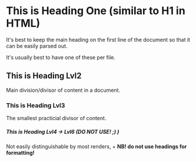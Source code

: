 # This is Heading One (similar to H1 in HTML)

It's best to keep the main heading on the first line of the document so that it can be easily parsed out.

It's usually best to have one of these per file.

## This is Heading Lvl2

Main division/divisor of content in a document.

### This is Heading Lvl3

The smallest practicial divisor of content.

##### This is Heading Lvl4 -> Lvl6 (DO NOT USE! ;) )

Not easily distinguishable by most renders, + **NB! do not use headings for formatting!**
